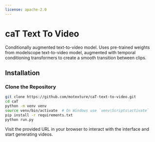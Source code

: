 ```yaml
---
license: apache-2.0
---
```

# caT Text To Video

Conditionally augmented text-to-video model. Uses pre-trained weights from modelscope text-to-video model, augmented with temporal conditioning transformers to create a smooth transition between clips.

## Installation

### Clone the Repository

```bash
git clone https://github.com/motexture/caT-text-to-video.git
cd caT
python -m venv venv
source venv/bin/activate  # On Windows use `venv\Scripts\activate`
pip install -r requirements.txt
python run.py
```

Visit the provided URL in your browser to interact with the interface and start generating videos.
